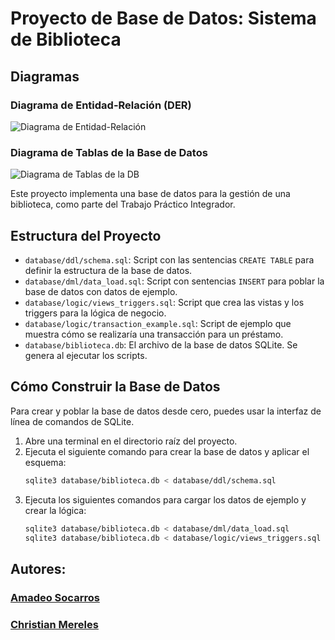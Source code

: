 # Proyecto de Base de Datos: Sistema de Biblioteca

## Diagramas

### Diagrama de Entidad-Relación (DER)
![Diagrama de Entidad-Relación](https://res.cloudinary.com/dmt7nidfb/image/upload/v1759444893/biblioteca_db_der_gp5n6d.jpg)

### Diagrama de Tablas de la Base de Datos
![Diagrama de Tablas de la DB](https://res.cloudinary.com/dmt7nidfb/image/upload/v1759444892/DiagramaDeTablas_u8y3jx.jpg)


Este proyecto implementa una base de datos para la gestión de una biblioteca, como parte del Trabajo Práctico Integrador.

## Estructura del Proyecto

- `database/ddl/schema.sql`: Script con las sentencias `CREATE TABLE` para definir la estructura de la base de datos.
- `database/dml/data_load.sql`: Script con sentencias `INSERT` para poblar la base de datos con datos de ejemplo.
- `database/logic/views_triggers.sql`: Script que crea las vistas y los triggers para la lógica de negocio.
- `database/logic/transaction_example.sql`: Script de ejemplo que muestra cómo se realizaría una transacción para un préstamo.
- `database/biblioteca.db`: El archivo de la base de datos SQLite. Se genera al ejecutar los scripts.

## Cómo Construir la Base de Datos

Para crear y poblar la base de datos desde cero, puedes usar la interfaz de línea de comandos de SQLite.

1.  Abre una terminal en el directorio raíz del proyecto.
2.  Ejecuta el siguiente comando para crear la base de datos y aplicar el esquema:
    ```bash
    sqlite3 database/biblioteca.db < database/ddl/schema.sql
    ```
3.  Ejecuta los siguientes comandos para cargar los datos de ejemplo y crear la lógica:
    ```bash
    sqlite3 database/biblioteca.db < database/dml/data_load.sql
    sqlite3 database/biblioteca.db < database/logic/views_triggers.sql
    ```

## Autores:
### [Amadeo Socarros](https://github.com/socarros02)
### [Christian Mereles](https://github.com/chrismer)